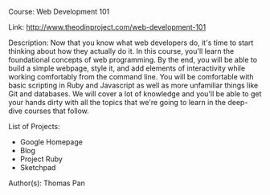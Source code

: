 Course: Web Development 101

Link: http://www.theodinproject.com/web-development-101

Description: Now that you know what web developers do, it's time to start thinking about how they actually do it. In this course, you'll learn the foundational concepts of web programming. By the end, you will be able to build a simple webpage, style it, and add elements of interactivity while working comfortably from the command line. You will be comfortable with basic scripting in Ruby and Javascript as well as more unfamiliar things like Git and databases. We will cover a lot of knowledge and you'll be able to get your hands dirty with all the topics that we're going to learn in the deep-dive courses that follow.

List of Projects:
* Google Homepage
* Blog
* Project Ruby
* Sketchpad

Author(s): Thomas Pan